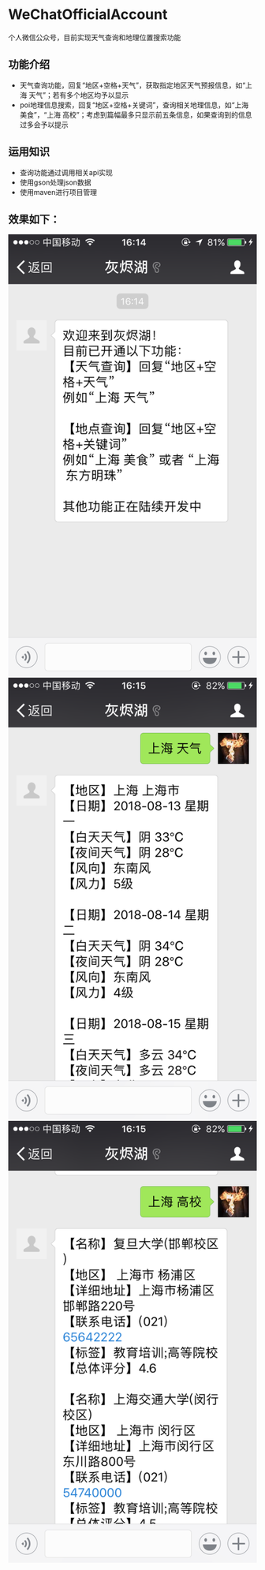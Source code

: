 # WeChatOfficialAccount
个人微信公众号，目前实现天气查询和地理位置搜索功能

## 功能介绍
* 天气查询功能，回复“地区+空格+天气”，获取指定地区天气预报信息，如“上海 天气”；若有多个地区均予以显示
* poi地理信息搜索，回复“地区+空格+关键词”，查询相关地理信息，如“上海 美食”，“上海 高校”；考虑到篇幅最多只显示前五条信息，如果查询到的信息过多会予以提示

## 运用知识
* 查询功能通过调用相关api实现
* 使用gson处理json数据
* 使用maven进行项目管理

## 效果如下：

![关注](img/微信图片_20180813162925.png)![关注](img/微信图片_20180813162943.png)![关注](img/微信图片_20180813162948.png)

